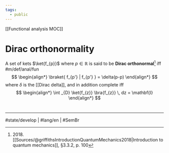 ```yaml
---
tags:
  - public
---
```

[[Functional analysis MOC]]
# Dirac orthonormality

A set of kets $\ket{f_{p}}$ where $p \in \mathbb{R}$ is said to be **Dirac orthonormal**[^2018] iff #m/def/anal/fun 
$$
\begin{align*}
\braket{ f_{p'} | f_{p'} } = \delta(p-p) 
\end{align*}
$$
where $\delta$ is the [[Dirac delta]],
and in addition complete iff
$$
\begin{align*}
\int _{D} \ket{f_{z}} \bra{f_{z}}  \, dz = \mathbf{I}
\end{align*}
$$

[^2018]: 2018\. [[Sources/@griffithsIntroductionQuantumMechanics2018|Introduction to quantum mechanics]], §3.3.2, p. 100


#
---
#state/develop | #lang/en | #SemBr
